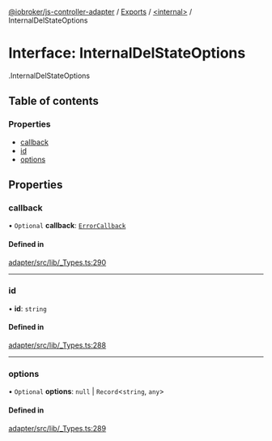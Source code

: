 [@iobroker/js-controller-adapter](../README.md) / [Exports](../modules.md) / [<internal\>](../modules/internal_.md) / InternalDelStateOptions

# Interface: InternalDelStateOptions

[<internal>](../modules/internal_.md).InternalDelStateOptions

## Table of contents

### Properties

- [callback](internal_.InternalDelStateOptions.md#callback)
- [id](internal_.InternalDelStateOptions.md#id)
- [options](internal_.InternalDelStateOptions.md#options)

## Properties

### callback

• `Optional` **callback**: [`ErrorCallback`](../modules/internal_.md#errorcallback)

#### Defined in

[adapter/src/lib/_Types.ts:290](https://github.com/ioBroker/ioBroker.js-controller/blob/58a732de/packages/adapter/src/lib/_Types.ts#L290)

___

### id

• **id**: `string`

#### Defined in

[adapter/src/lib/_Types.ts:288](https://github.com/ioBroker/ioBroker.js-controller/blob/58a732de/packages/adapter/src/lib/_Types.ts#L288)

___

### options

• `Optional` **options**: ``null`` \| `Record`<`string`, `any`\>

#### Defined in

[adapter/src/lib/_Types.ts:289](https://github.com/ioBroker/ioBroker.js-controller/blob/58a732de/packages/adapter/src/lib/_Types.ts#L289)
